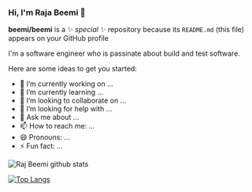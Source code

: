 ### Hi, I'm Raja Beemi 👋

**beemi/beemi** is a ✨ _special_ ✨ repository because its `README.md` (this file) appears on your GitHub profile

I'm a software engineer who is passinate about build and test software.

Here are some ideas to get you started:

- 🔭 I’m currently working on ...
- 🌱 I’m currently learning ...
- 👯 I’m looking to collaborate on ...
- 🤔 I’m looking for help with ...
- 💬 Ask me about ...
- 📫 How to reach me: ...
- 😄 Pronouns: ...
- ⚡ Fun fact: ...

![Raj Beemi github stats](https://github-readme-stats.vercel.app/api?username=beemi&show_icons=true&theme=radical)

[![Top Langs](https://github-readme-stats.vercel.app/api/top-langs/?username=beemi&show_icons=true&theme=radical)](https://github.com/beemi/github-readme-stats)
